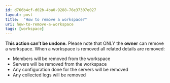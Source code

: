 ```yaml
---
id: d766b4cf-d02b-4ba0-9288-76e37307e027
layout: post
title:  "How to remove a workspace?"
uri: how-to-remove-a-workspace
tags: [workspace]
---
```


**This action can’t be undone.** Please note that ONLY the **owner** can remove a workspace. When a workspace is removed all related details are removed:

*   Members will be removed from the workspace
*   Servers will be removed from the workspace
*   Any configuration done for the servers will be removed
*   Any collected logs will be removed